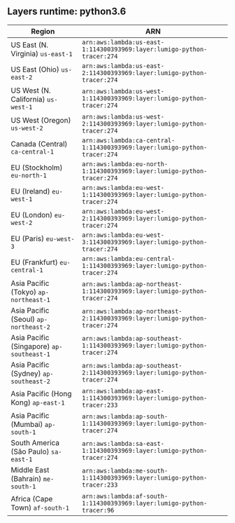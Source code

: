 Layers runtime: python3.6
----
| Region | ARN |
| --- | --- |
|US East (N. Virginia)  `us-east-1`|`arn:aws:lambda:us-east-1:114300393969:layer:lumigo-python-tracer:274`|
|US East (Ohio)  `us-east-2`|`arn:aws:lambda:us-east-2:114300393969:layer:lumigo-python-tracer:274`|
|US West (N. California)  `us-west-1`|`arn:aws:lambda:us-west-1:114300393969:layer:lumigo-python-tracer:274`|
|US West (Oregon)  `us-west-2`|`arn:aws:lambda:us-west-2:114300393969:layer:lumigo-python-tracer:274`|
|Canada (Central)  `ca-central-1`|`arn:aws:lambda:ca-central-1:114300393969:layer:lumigo-python-tracer:274`|
|EU (Stockholm)  `eu-north-1`|`arn:aws:lambda:eu-north-1:114300393969:layer:lumigo-python-tracer:274`|
|EU (Ireland)  `eu-west-1`|`arn:aws:lambda:eu-west-1:114300393969:layer:lumigo-python-tracer:274`|
|EU (London)  `eu-west-2`|`arn:aws:lambda:eu-west-2:114300393969:layer:lumigo-python-tracer:274`|
|EU (Paris)  `eu-west-3`|`arn:aws:lambda:eu-west-3:114300393969:layer:lumigo-python-tracer:274`|
|EU (Frankfurt)  `eu-central-1`|`arn:aws:lambda:eu-central-1:114300393969:layer:lumigo-python-tracer:274`|
|Asia Pacific (Tokyo)  `ap-northeast-1`|`arn:aws:lambda:ap-northeast-1:114300393969:layer:lumigo-python-tracer:274`|
|Asia Pacific (Seoul)  `ap-northeast-2`|`arn:aws:lambda:ap-northeast-2:114300393969:layer:lumigo-python-tracer:274`|
|Asia Pacific (Singapore)  `ap-southeast-1`|`arn:aws:lambda:ap-southeast-1:114300393969:layer:lumigo-python-tracer:274`|
|Asia Pacific (Sydney)  `ap-southeast-2`|`arn:aws:lambda:ap-southeast-2:114300393969:layer:lumigo-python-tracer:274`|
|Asia Pacific (Hong Kong)  `ap-east-1`|`arn:aws:lambda:ap-east-1:114300393969:layer:lumigo-python-tracer:233`|
|Asia Pacific (Mumbai)  `ap-south-1`|`arn:aws:lambda:ap-south-1:114300393969:layer:lumigo-python-tracer:274`|
|South America (São Paulo)  `sa-east-1`|`arn:aws:lambda:sa-east-1:114300393969:layer:lumigo-python-tracer:274`|
|Middle East (Bahrain)  `me-south-1`|`arn:aws:lambda:me-south-1:114300393969:layer:lumigo-python-tracer:233`|
|Africa (Cape Town)  `af-south-1`|`arn:aws:lambda:af-south-1:114300393969:layer:lumigo-python-tracer:96`|
